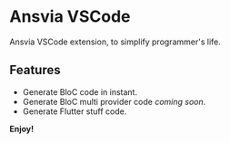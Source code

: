 # Ansvia VSCode

Ansvia VSCode extension, to simplify programmer's life.

## Features

* Generate BloC code in instant.
* Generate BloC multi provider code _coming soon_.
* Generate Flutter stuff code.

**Enjoy!**

